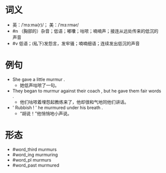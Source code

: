 # 词义
- 英：/ˈmɜːmə(r)/； 美：/ˈmɜːrmər/
- #n （胸部的）杂音；低语；嘟囔；咕哝；喃喃声；接连从远处传来的低沉的声音
- #v 低语；(私下)发怨言，发牢骚；喃喃细语；连续发出低沉的声音
# 例句
- She gave a little murmur .
	- 她低声咕哝了一句。
- They began to murmur against their coach , but he gave them fair words .
	- 他们咕哝着埋怨起教练来了，他却很和气地同他们讲话。
- ' Rubbish ! ' he murmured under his breath .
	- “胡说！”他悄悄地小声说。
# 形态
- #word_third murmurs
- #word_ing murmuring
- #word_pl murmurs
- #word_past murmured

